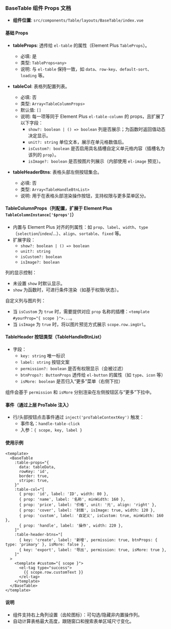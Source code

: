 ### BaseTable 组件 Props 文档

- **组件位置**: `src/components/Table/layouts/BaseTable/index.vue`

#### 基础 Props

- **tableProps**: 透传给 `el-table` 的属性（Element Plus `TableProps`）。
  - 必填: 是
  - 类型: `TableProps<any>`
  - 说明: 与 `el-table` 保持一致，如 `data`、`row-key`、`default-sort`、`loading` 等。

- **tableCol**: 表格列配置列表。
  - 必填: 否
  - 类型: `Array<TableColumnProps>`
  - 默认值: `[]`
  - 说明: 每一项等同于 Element Plus `el-table-column` 的 props，且扩展了以下字段：
    - `show?: boolean | () => boolean` 列是否展示；为函数时返回值动态决定显示。
    - `unit?: string` 单位文本，展示在单元格数值后。
    - `isCustom?: boolean` 是否启用具名插槽自定义单元格内容（插槽名为该列的 `prop`）。
    - `isImage?: boolean` 是否按图片列展示（内部使用 `el-image` 预览）。

- **tableHeaderBtns**: 表格头部左侧按钮集合。
  - 必填: 否
  - 类型: `Array<TableHandleBtnList>`
  - 说明: 用于在表格头部渲染操作按钮，支持权限与更多菜单区分。

#### TableColumnProps（列配置，扩展于 Element Plus `TableColumnInstance['$props']`）

- 内置与 Element Plus 对齐的列属性：如 `prop`、`label`、`width`、`type`（`selection`/`index`/...）、`align`、`sortable`、`fixed` 等。
- 扩展字段：
  - `show?: boolean | () => boolean`
  - `unit?: string`
  - `isCustom?: boolean`
  - `isImage?: boolean`

列的显示控制：

- 未设置 `show` 时默认显示。
- `show` 为函数时，可进行条件渲染（如基于权限/状态）。

自定义列与图片列：

- 当 `isCustom` 为 `true` 时，需要提供对应 `prop` 名称的插槽：`<template #yourProp="{ scope }">...`。
- 当 `isImage` 为 `true` 时，将以图片预览方式展示 `scope.row.imgUrl`。

#### TableHeader 按钮类型（TableHandleBtnList）

- 字段：
  - `key: string` 唯一标识
  - `label: string` 按钮文案
  - `permission?: boolean` 是否有权限显示（会被过滤）
  - `btnProps?: ButtonProps` 透传给 `el-button` 的属性（如 `type`、`icon` 等）
  - `isMore: boolean` 是否归入“更多”菜单（右侧下拉）

组件会基于 `permission` 和 `isMore` 分别渲染在左侧按钮区与“更多”下拉中。

#### 事件（通过上层 ProTable 注入）

- 行/头部按钮点击事件通过 `inject('proTableContextKey')` 触发：
  - 事件名：`handle-table-click`
  - 入参：`{ scope, key, label }`

#### 使用示例

```vue
<template>
  <BaseTable
    :table-props="{
      data: tableData,
      rowKey: 'id',
      border: true,
      stripe: true,
    }"
    :table-col="[
      { prop: 'id', label: 'ID', width: 80 },
      { prop: 'name', label: '名称', minWidth: 160 },
      { prop: 'price', label: '价格', unit: '元', align: 'right' },
      { prop: 'cover', label: '封面', isImage: true, width: 120 },
      { prop: 'custom', label: '自定义', isCustom: true, minWidth: 160 },
      { prop: 'handle', label: '操作', width: 220 },
    ]"
    :table-header-btns="[
      { key: 'create', label: '新增', permission: true, btnProps: { type: 'primary' }, isMore: false },
      { key: 'export', label: '导出', permission: true, isMore: true },
    ]"
  >
    <template #custom="{ scope }">
      <el-tag type="success">
        {{ scope.row.customText }}
      </el-tag>
    </template>
  </BaseTable>
</template>
```

#### 说明

- 组件支持右上角列设置（齿轮图标）：可勾选/隐藏非内置操作列。
- 自动计算表格最大高度，跟随窗口和搜索表单区域尺寸变化。
